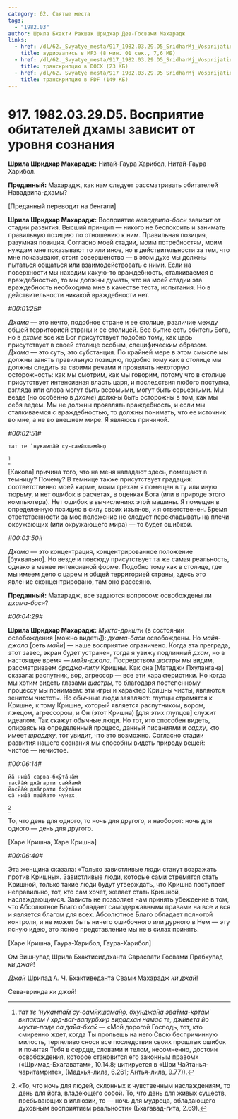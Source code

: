 ```yaml
---
category: 62. Святые места
tags:
  - "1982.03"
author: Шрила Бхакти Ракшак Шридхар Дев-Госвами Махарадж
links:
  - href: /dl/62._Svyatye_mesta/917_1982.03.29.D5_SridharMj_Vosprijatie_obitatelej_dhamy_zavisit_ot_urovnja_soznanija.mp3
    title: аудиозапись в MP3 (8 мин. 01 сек., 7,6 МБ)
  - href: /dl/62._Svyatye_mesta/917_1982.03.29.D5_SridharMj_Vosprijatie_obitatelej_dhamy_zavisit_ot_urovnja_soznanija.docx
    title: транскрипцию в DOCX (23 КБ)
  - href: /dl/62._Svyatye_mesta/917_1982.03.29.D5_SridharMj_Vosprijatie_obitatelej_dhamy_zavisit_ot_urovnja_soznanija.pdf
    title: транскрипцию в PDF (149 КБ)
---
```


# 917. 1982.03.29.D5. Восприятие обитателей дхамы зависит от уровня сознания

**Шрила Шридхар Махарадж:** Нитай-Гаура Харибол, Нитай-Гаура Харибол.

**Преданный:** Махарадж, как нам следует рассматривать обитателей Навадвипа-дхамы?

[Преданный переводит на бенгали]

**Шрила Шридхар Махарадж:** Восприятие *навадвипа-баси* зависит от стадии развития. Высший принцип — никого не беспокоить и занимать правильную позицию по отношению к ним. Правильная позиция, разумная позиция. Согласно моей стадии, моим потребностям, моим нуждам мне показывают то или иное, но в действительности за тем, что мне показывают, стоит совершенство — в этом духе мы должны пытаться общаться или взаимодействовать с ними. Если на поверхности мы находим какую-то враждебность, сталкиваемся с враждебностью, то мы должны думать, что на моей стадии эта враждебность необходима мне в качестве теста, испытания. Но в действительности никакой враждебности нет.

*#00:01:25#*

*Дхама* — это нечто, подобное стране и ее столице, различие между общей территорией страны и ее столицей. Все бытие есть обитель Бога, но в *дхаме* все же Бог присутствует подобно тому, как царь присутствует в своей столице особым, специфическим образом. *Дхама* — это суть, это субстанция. По крайней мере в этом смысле мы должны занять правильную позицию, подобно тому как в столице мы должны следить за своими речами и проявлять некоторую осторожность: как мы смотрим, как мы говорим, потому что в столице присутствует интенсивная власть царя, и последствия любого поступка, взгляда или слова могут быть весомыми, могут быть серьезными. Мы везде (но особенно в *дхаме*) должны быть осторожны в том, как мы себя ведем. Мы не должны проявлять враждебность, и если мы сталкиваемся с враждебностью, то должны понимать, что ее источник во мне, а не во внешнем мире. Я являюсь причиной.

*#00:02:51#*

    тат те ’нукампа̄м̇ су-самӣкшама̄н̣о
[^_ftn1]

[Какова] причина того, что на меня нападают здесь, помещают в темницу? Почему? В темнице также присутствует градация: соответственно моей карме, моим грехам я помещен в ту или иную тюрьму, и нет ошибок в расчетах, в оценках Бога (или в природе этого компьютера). Нет ошибок в вычислениях этой машины. Я помещен в определенную позицию в силу своих изъянов, и я ответственен. Бремя ответственности за мое положение не следует перекладывать на плечи окружающих (или окружающего мира) — то будет ошибкой.

*#00:03:50#*

*Дхама* — это концентрация, концентрированное положение [буквально]. Но везде и повсюду присутствует та же самая реальность, однако в менее интенсивной форме. Подобно тому как в столице, где мы имеем дело с царем и общей территорией страны, здесь это явление сконцентрировано, там оно рассеяно.

**Преданный:** Махарадж, все задаются вопросом: освобождены ли *дхама-баси*?

*#00:04:29#*

**Шрила Шридхар Махарадж:** *Мукта-дришти* (в состоянии освобождения [можно видеть]): *дхама-баси* освобождены. Но *майя-джала* [сеть *майи*] — наше восприятие ограничено. Когда эта преграда, этот завес, экран будет устранен, тогда я увижу подлинный *дхам*, но в настоящее время — *майя-джала.* Посредством *шастры* мы видим, рассматриваем *браджа-лилу* Кришны. Как она [Матаджи Пхулангана] сказала: распутник, вор, агрессор — все эти характеристики. Но когда мы хотим видеть глазами *шастры*, то благодаря постепенному процессу мы понимаем: эти игры и характер Кришны чисты, являются зенитом чистоты. Но обычные люди заявляют: глупцы стремятся к Кришне, к тому Кришне, который является распутником, вором, лжецом, агрессором, и Он (этот Кришна) [для этих глупцов] служит идеалом. Так скажут обычные люди. Но тот, кто способен видеть, опираясь на определенный процесс, данный писаниями и *садху*, кто имеет *шраддху*, тот увидит, что это возможно. Согласно стадии развития нашего сознания мы способны видеть природу вещей: чистое — нечистое.

*#00:06:14#*

    йа̄ ниш́а̄ сарва-бхӯта̄на̄м̇
    тасйа̄м̇ джа̄гарти сам̇йамӣ
    йасйа̄м̇ джа̄грати бхӯта̄ни
    са̄ ниш́а̄ паш́йато мунех̣
[^_ftn2]

То, что день для одного, то ночь для другого, и наоборот: ночь для одного — день для другого.

[Харе Кришна, Харе Кришна]

*#00:06:40#*

Эта женщина сказала: «Только завистливые люди станут возражать против Кришны». Завистливые люди, которые сами стремятся стать Кришной, только такие люди будут утверждать, что Кришна поступает неправильно, тот, кто сам хочет, желает стать Кришной, наслаждающимся. Зависть не позволяет нам принять убеждение в том, что Абсолютное Благо обладает самодержавными правами на все и вся и является благом для всех. Абсолютное Благо обладает полнотой контроля, и не может быть ничего ошибочного или дурного в Нем — эту ясную идею, это ясное представление мы не в силах принять.

[Харе Кришна, Гаура-Харибол, Гаура-Харибол]

Ом Вишнупад Шрила Бхактисиддханта Сарасвати Госвами Прабхупад *ки джай*!

*Джай* Шрипад А. Ч. Бхактиведанта Свами Махарадж *ки джай*!

Сева-вринда *ки джай*!



[^_ftn1]: *тат те ’нукампа̄м̇ су-самӣкшама̄н̣о, бхун̃джа̄на эва̄тма-кр̣там̇ випа̄кам / хр̣д-ва̄г-вапурбхир видадхан намас те, джӣвета йо мукти-паде са да̄йа-бха̄к* — «Мой дорогой Господь, тот, кто смиренно ждет, когда Ты прольешь на него Свою беспричинную милость, терпеливо снося все последствия своих прошлых ошибок и почитая Тебя в сердце, словами и телом, несомненно, достоин освобождения, которое становится его законным правом» («Шримад-Бхагаватам», 10.14.8; цитируется в «Шри Чайтанья-чаритамрите», (Мадхья-лила, 6.261; Антья-лила, 9.77)).

[^_ftn2]: «То, что ночь для людей, склонных к чувственным наслаждениям, то день для йога, владеющего собой. То, что день для живых существ, пребывающих в иллюзии, то — ночь для мудреца, обладающего духовным восприятием реальности» (Бхагавад-гита, 2.69).

